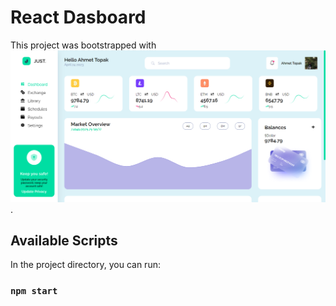 # React Dasboard 

This project was bootstrapped with ![Projects image](ProjectImage.png).

## Available Scripts

In the project directory, you can run:

### `npm start`
